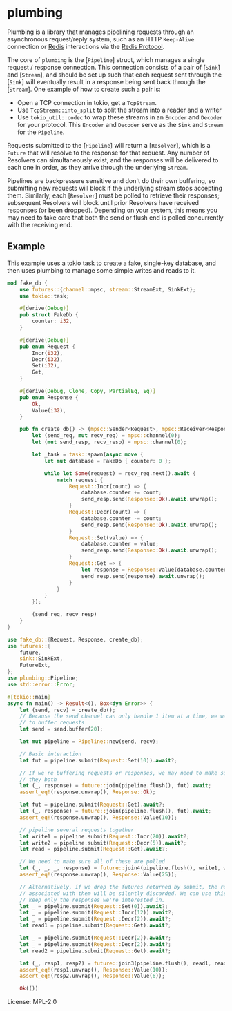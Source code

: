 # plumbing

Plumbing is a library that manages pipelining requests through an
asynchronous request/reply system, such as an HTTP `Keep-Alive` connection
or [Redis] interactions via the [Redis Protocol].

The core of `plumbing` is the [`Pipeline`] struct, which manages a single
request / response connection. This connection consists of a pair of
[`Sink`] and [`Stream`], and should be set up such that each request sent
through the [`Sink`] will eventually result in a response being sent back
through the [`Stream`]. One example of how to create such a pair is:

- Open a TCP connection in tokio, get a `TcpStream`.
- Use `TcpStream::into_split` to split the stream into a reader and a writer
- Use `tokio_util::codec` to wrap these streams in an `Encoder` and `Decoder`
  for your protocol. This `Encoder` and `Decoder` serve as the `Sink` and
  `Stream` for the `Pipeline`.

Requests submitted to the [`Pipeline`] will return a [`Resolver`], which is
a `Future` that will resolve to the response for that request. Any number
of Resolvers can simultaneously exist, and the responses will be delivered
to each one in order, as they arrive through the underlying `Stream`.

Pipelines are backpressure sensitive and don't do their own buffering, so
submitting new requests will block if the underlying stream stops accepting
them. Similarly, each [`Resolver`] must be polled to retrieve their responses;
subsequent Resolvers will block until prior Resolvers have received responses
(or been dropped). Depending on your system, this means you may need to take
care that both the send or flush end is polled concurrently with the receiving
end.

## Example

This example uses a tokio task to create a fake, single-key database,
and then uses plumbing to manage some simple writes and reads to it.

```rust
mod fake_db {
    use futures::{channel::mpsc, stream::StreamExt, SinkExt};
    use tokio::task;

    #[derive(Debug)]
    pub struct FakeDb {
        counter: i32,
    }

    #[derive(Debug)]
    pub enum Request {
        Incr(i32),
        Decr(i32),
        Set(i32),
        Get,
    }

    #[derive(Debug, Clone, Copy, PartialEq, Eq)]
    pub enum Response {
        Ok,
        Value(i32),
    }

    pub fn create_db() -> (mpsc::Sender<Request>, mpsc::Receiver<Response>) {
        let (send_req, mut recv_req) = mpsc::channel(0);
        let (mut send_resp, recv_resp) = mpsc::channel(0);

        let _task = task::spawn(async move {
            let mut database = FakeDb { counter: 0 };

            while let Some(request) = recv_req.next().await {
                match request {
                    Request::Incr(count) => {
                        database.counter += count;
                        send_resp.send(Response::Ok).await.unwrap();
                    }
                    Request::Decr(count) => {
                        database.counter -= count;
                        send_resp.send(Response::Ok).await.unwrap();
                    }
                    Request::Set(value) => {
                        database.counter = value;
                        send_resp.send(Response::Ok).await.unwrap();
                    }
                    Request::Get => {
                        let response = Response::Value(database.counter);
                        send_resp.send(response).await.unwrap();
                    }
                }
            }
        });

        (send_req, recv_resp)
    }
}

use fake_db::{Request, Response, create_db};
use futures::{
    future,
    sink::SinkExt,
    FutureExt,
};
use plumbing::Pipeline;
use std::error::Error;

#[tokio::main]
async fn main() -> Result<(), Box<dyn Error>> {
    let (send, recv) = create_db();
    // Because the send channel can only handle 1 item at a time, we want
    // to buffer requests
    let send = send.buffer(20);

    let mut pipeline = Pipeline::new(send, recv);

    // Basic interaction
    let fut = pipeline.submit(Request::Set(10)).await?;

    // If we're buffering requests or responses, we may need to make sure
    // they both
    let (_, response) = future::join(pipeline.flush(), fut).await;
    assert_eq!(response.unwrap(), Response::Ok);

    let fut = pipeline.submit(Request::Get).await?;
    let (_, response) = future::join(pipeline.flush(), fut).await;
    assert_eq!(response.unwrap(), Response::Value(10));

    // pipeline several requests together
    let write1 = pipeline.submit(Request::Incr(20)).await?;
    let write2 = pipeline.submit(Request::Decr(5)).await?;
    let read = pipeline.submit(Request::Get).await?;

    // We need to make sure all of these are polled
    let (_, _, _, response) = future::join4(pipeline.flush(), write1, write2, read).await;
    assert_eq!(response.unwrap(), Response::Value(25));

    // Alternatively, if we drop the futures returned by submit, the responses
    // associated with them will be silently discarded. We can use this to
    // keep only the responses we're interested in.
    let _ = pipeline.submit(Request::Set(0)).await?;
    let _ = pipeline.submit(Request::Incr(12)).await?;
    let _ = pipeline.submit(Request::Decr(2)).await?;
    let read1 = pipeline.submit(Request::Get).await?;

    let _ = pipeline.submit(Request::Decr(2)).await?;
    let _ = pipeline.submit(Request::Decr(2)).await?;
    let read2 = pipeline.submit(Request::Get).await?;

    let (_, resp1, resp2) = future::join3(pipeline.flush(), read1, read2).await;
    assert_eq!(resp1.unwrap(), Response::Value(10));
    assert_eq!(resp2.unwrap(), Response::Value(6));

    Ok(())
```

[Redis]: https://redis.io/
[Redis Protocol]: https://redis.io/topics/protocol

License: MPL-2.0
